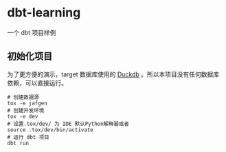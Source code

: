# dbt-learning
一个 dbt 项目样例

## 初始化项目

为了更方便的演示，target 数据库使用的 [Duckdb](https://duckdb.org/) 。所以本项目没有任何数据库依赖，可以直接运行。

```shell
# 创建数据源
tox -e jafgen
# 创建开发环境
tox -e dev
# 设置.tox/dev/ 为 IDE 默认Python解释器或者
source .tox/dev/bin/activate
# 运行 dbt 项目
dbt run
```
